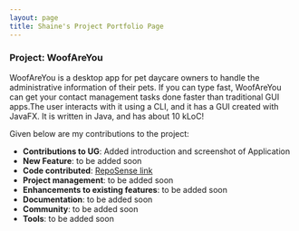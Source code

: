 ```yaml
---
layout: page
title: Shaine's Project Portfolio Page
---
```


### Project: WoofAreYou

WoofAreYou is a desktop app for pet daycare owners to handle the administrative information of their pets. If you can type fast, WoofAreYou can get your contact management tasks done faster than traditional GUI apps.The user interacts with it using a CLI, and it has a GUI created with JavaFX. It is written in Java, and has about 10 kLoC!

Given below are my contributions to the project:

* **Contributions to UG**: Added introduction and screenshot of Application
* **New Feature**: to be added soon
* **Code contributed**: [RepoSense link](https://nus-cs2103-ay2122s2.github.io/tp-dashboard/?search=soloplxya&breakdown=true)
* **Project management**: to be added soon
* **Enhancements to existing features**: to be added soon
* **Documentation**: to be added soon
* **Community**: to be added soon
* **Tools**: to be added soon
